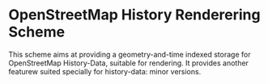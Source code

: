 # OpenStreetMap History Renderering Scheme
This scheme aims at providing a geometry-and-time indexed storage for OpenStreetMap History-Data, suitable for rendering. It provides another featurew suited specially for history-data: minor versions.

